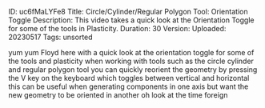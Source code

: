ID: uc6fMaLYFe8
Title: Circle/Cylinder/Regular Polygon Tool: Orientation Toggle
Description: This video takes a quick look at the Orientation Toggle for some of the tools in Plasticity.
Duration: 30
Version: 
Uploaded: 20230517
Tags: unsorted

yum yum Floyd here with a quick look at
the orientation toggle for some of the
tools and plasticity when working with
tools such as the circle cylinder and
regular polygon tool you can quickly
reorient the geometry by pressing the V
key on the keyboard which toggles
between vertical and horizontal this can
be useful when generating components in
one axis but want the new geometry to be
oriented in another oh look at the time
foreign
